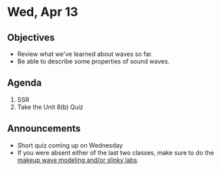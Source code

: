 Wed, Apr 13
=================== 
   
    
Objectives    
------------    
  
- Review what we've learned about waves so far.
- Be able to describe some properties of sound waves.
  
Agenda      
---------      
1. SSR
2. Take the Unit 8(b) Quiz

  
Announcements   
-------------    
- Short quiz coming up on Wednesday
- If you were absent either of the last two classes, make sure to do the [makeup wave modeling and/or slinky labs](https://avon.schoology.com/course/5138386979/materials?f=587757441).

[r]: https://avon.schoology.com/course/5138386979/materials/gp/5880097732
[sound]: https://avon.schoology.com/course/5138386979/materials/gp/5880076296


<!--stackedit_data:
eyJoaXN0b3J5IjpbLTMwNjA0NDIxMSw0Mjg3MzMxNTksMTc0OD
AwMzQzNywtMTg5NTI0MzE0MiwxMjkxOTE1MDQyLDE4ODE1MzI1
NDQsODc5ODA2NDM3LC04NTQxNzkwMDQsMTQ0NjY2Njk1OCwtMz
M5NTU2MjQwLC03NzQ4NzE4MTYsLTk3ODE0NzM0MywtMjE0MDcy
MzcxLC01NTcyMTM2NjcsMzc5NjEyOTc4LDIwMTMwMjEzODcsNj
kwNzE4MTAsMTg3ODY3OTYxNiwxNDI2NTA3Njk5LC0yMTIzNzk4
NTUzXX0=
-->